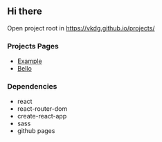 ## Hi there
Open project root in https://vkdg.github.io/projects/

### Projects Pages

* [Example](https://vkdg.github.io/projects/#/example/)
* [Bello](https://vkdg.github.io/projects/#/bello/)

### Dependencies 
* react
* react-router-dom
* create-react-app
* sass
* github pages